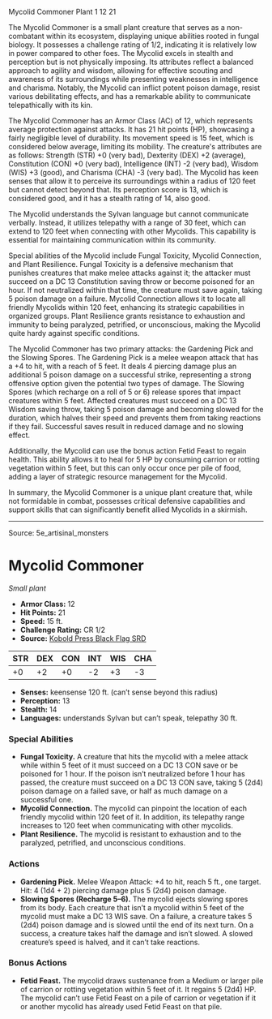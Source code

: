 <MonsterName/>Mycolid Commoner</MonsterName>
<CreatureType/>Plant</CreatureType>
<CR/>1</CR>
<AC/>12</AC>
<HP/>21</HP>
<summary>The Mycolid Commoner is a small plant creature that serves as a non-combatant within its ecosystem, displaying unique abilities rooted in fungal biology. It possesses a challenge rating of 1/2, indicating it is relatively low in power compared to other foes. The Mycolid excels in stealth and perception but is not physically imposing. Its attributes reflect a balanced approach to agility and wisdom, allowing for effective scouting and awareness of its surroundings while presenting weaknesses in intelligence and charisma. Notably, the Mycolid can inflict potent poison damage, resist various debilitating effects, and has a remarkable ability to communicate telepathically with its kin.</summary>

<detail>

The Mycolid Commoner has an Armor Class (AC) of 12, which represents average protection against attacks. It has 21 hit points (HP), showcasing a fairly negligible level of durability. Its movement speed is 15 feet, which is considered below average, limiting its mobility. The creature's attributes are as follows: Strength (STR) +0 (very bad), Dexterity (DEX) +2 (average), Constitution (CON) +0 (very bad), Intelligence (INT) -2 (very bad), Wisdom (WIS) +3 (good), and Charisma (CHA) -3 (very bad). The Mycolid has keen senses that allow it to perceive its surroundings within a radius of 120 feet but cannot detect beyond that. Its perception score is 13, which is considered good, and it has a stealth rating of 14, also good.

The Mycolid understands the Sylvan language but cannot communicate verbally. Instead, it utilizes telepathy with a range of 30 feet, which can extend to 120 feet when connecting with other Mycolids. This capability is essential for maintaining communication within its community.

Special abilities of the Mycolid include Fungal Toxicity, Mycolid Connection, and Plant Resilience. Fungal Toxicity is a defensive mechanism that punishes creatures that make melee attacks against it; the attacker must succeed on a DC 13 Constitution saving throw or become poisoned for an hour. If not neutralized within that time, the creature must save again, taking 5 poison damage on a failure. Mycolid Connection allows it to locate all friendly Mycolids within 120 feet, enhancing its strategic capabilities in organized groups. Plant Resilience grants resistance to exhaustion and immunity to being paralyzed, petrified, or unconscious, making the Mycolid quite hardy against specific conditions.

The Mycolid Commoner has two primary attacks: the Gardening Pick and the Slowing Spores. The Gardening Pick is a melee weapon attack that has a +4 to hit, with a reach of 5 feet. It deals 4 piercing damage plus an additional 5 poison damage on a successful strike, representing a strong offensive option given the potential two types of damage. The Slowing Spores (which recharge on a roll of 5 or 6) release spores that impact creatures within 5 feet. Affected creatures must succeed on a DC 13 Wisdom saving throw, taking 5 poison damage and becoming slowed for the duration, which halves their speed and prevents them from taking reactions if they fail. Successful saves result in reduced damage and no slowing effect.

Additionally, the Mycolid can use the bonus action Fetid Feast to regain health. This ability allows it to heal for 5 HP by consuming carrion or rotting vegetation within 5 feet, but this can only occur once per pile of food, adding a layer of strategic resource management for the Mycolid.

In summary, the Mycolid Commoner is a unique plant creature that, while not formidable in combat, possesses critical defensive capabilities and support skills that can significantly benefit allied Mycolids in a skirmish.</detail>



---

Source: 5e_artisinal_monsters

# Mycolid Commoner

*Small plant*

- **Armor Class:** 12
- **Hit Points:** 21
- **Speed:** 15 ft.
- **Challenge Rating:** CR 1/2
- **Source:** [Kobold Press Black Flag SRD](https://koboldpress.com/black-flag-roleplaying/)

| STR | DEX | CON | INT | WIS | CHA |
| --- | --- | --- | --- | --- | --- |
| +0 | +2 | +0 | -2 | +3 | -3 |

- **Senses:** keensense 120 ft. (can’t sense beyond this radius)
- **Perception:** 13
- **Stealth:** 14
- **Languages:** understands Sylvan but can’t speak, telepathy 30 ft.

### Special Abilities

- **Fungal Toxicity.** A creature that hits the mycolid with a melee attack while within 5 feet of it must succeed on a DC 13 CON save or be poisoned for 1 hour. If the poison isn’t neutralized before 1 hour has passed, the creature must succeed on a DC 13 CON save, taking 5 (2d4) poison damage on a failed save, or half as much damage on a successful one.
- **Mycolid Connection.** The mycolid can pinpoint the location of each friendly mycolid within 120 feet of it. In addition, its telepathy range increases to 120 feet when communicating with other mycolids.
- **Plant Resilience.** The mycolid is resistant to exhaustion and to the paralyzed, petrified, and unconscious conditions.

### Actions

- **Gardening Pick.** Melee Weapon Attack: +4 to hit, reach 5 ft., one target. Hit: 4 (1d4 + 2) piercing damage plus 5 (2d4) poison damage.
- **Slowing Spores (Recharge 5–6).** The mycolid ejects slowing spores from its body. Each creature that isn’t a mycolid within 5 feet of the mycolid must make a DC 13 WIS save. On a failure, a creature takes 5 (2d4) poison damage and is slowed until the end of its next turn. On a success, a creature takes half the damage and isn’t slowed. A slowed creature’s speed is halved, and it can’t take reactions.

### Bonus Actions

- **Fetid Feast.** The mycolid draws sustenance from a Medium or larger pile of carrion or rotting vegetation within 5 feet of it. It regains 5 (2d4) HP. The mycolid can’t use Fetid Feast on a pile of carrion or vegetation if it or another mycolid has already used Fetid Feast on that pile.



